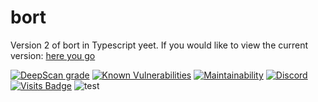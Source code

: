 # bort
Version 2 of bort in Typescript yeet. If you would like to view the current version: [here you go](https://github.com/MatievisTheKat/bort/tree/master)

[![DeepScan grade](https://deepscan.io/api/teams/10306/projects/13030/branches/212991/badge/grade.svg)](https://deepscan.io/dashboard#view=project&tid=10306&pid=13030&bid=212991)
[![Known Vulnerabilities](https://snyk.io/test/github/MatievisTheKat/bort/badge.svg?targetFile=package.json)](https://snyk.io/test/github/MatievisTheKat/bort?targetFile=package.json)
[![Maintainability](https://api.codeclimate.com/v1/badges/ee41309468df0c25cec4/maintainability)](https://codeclimate.com/github/MatievisTheKat/bort/maintainability)
[![Discord](https://img.shields.io/discord/673605613456195584)](https://discord.gg/t65hRpd)
[![Visits Badge](https://badges.pufler.dev/visits/MatievisTheKat/bort)](https://badges.pufler.dev)
![test](https://github.com/MatievisTheKat/bort/workflows/test/badge.svg?branch=v2)
